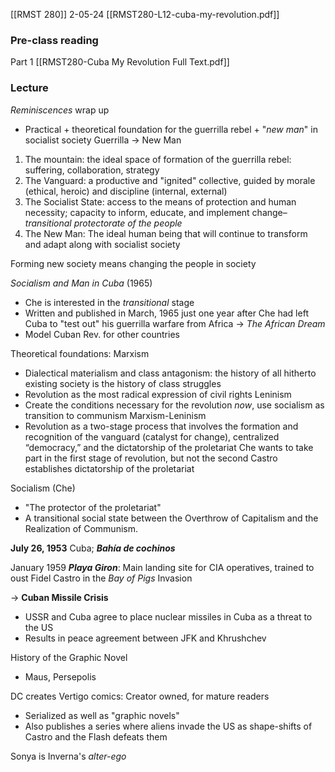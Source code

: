 [[RMST 280]]
2-05-24
[[RMST280-L12-cuba-my-revolution.pdf]]
### Pre-class reading
Part 1 [[RMST280-Cuba My Revolution Full Text.pdf]]
### Lecture
*Reminiscences* wrap up 
- Practical + theoretical foundation for the guerrilla rebel + "*new man*" in socialist society
Guerrilla → New Man
1. The mountain: the ideal space of formation of the guerrilla rebel: suffering, collaboration, strategy
2. The Vanguard: a productive and "ignited" collective, guided by morale (ethical, heroic) and discipline (internal, external)
3. The Socialist State: access to the means of protection and human necessity; capacity to inform, educate, and implement change– *transitional protectorate of the people*
4. The New Man: The ideal human being that will continue to transform and adapt along with socialist society

Forming new society means changing the people in society

*Socialism and Man in Cuba* (1965)
- Che is interested in the *transitional* stage 
- Written and published in March, 1965 just one year after Che had left Cuba to "test out" his guerrilla warfare from Africa → *The African Dream*
- Model Cuban Rev. for other countries

Theoretical foundations: 
Marxism
- Dialectical materialism and class antagonism: the history of all hitherto existing society is the history of class struggles
- Revolution as the most radical expression of civil rights
Leninism
- Create the conditions necessary for the revolution *now*, use socialism as transition to communism
Marxism-Leninism
- Revolution as a two-stage process that involves the formation and recognition of the vanguard (catalyst for change), centralized “democracy,” and the dictatorship of the proletariat
Che wants to take part in the first stage of revolution, but not the second
Castro establishes dictatorship of the proletariat

Socialism (Che)
- "The protector of the proletariat"
- A transitional social state between the Overthrow of Capitalism and the Realization of Communism.

**July 26, 1953**
Cuba; ***Bahía de cochinos***

January 1959
***Playa Giron***: Main landing site for CIA operatives, trained to oust Fidel Castro in the *Bay of Pigs* Invasion

→ **Cuban Missile Crisis**
- USSR and Cuba agree to place nuclear missiles in Cuba as a threat to the US 
- Results in peace agreement between JFK and Khrushchev 

History of the Graphic Novel
- Maus, Persepolis

DC creates Vertigo comics: Creator owned, for mature readers
- Serialized as well as "graphic novels"
- Also publishes a series where aliens invade the US as shape-shifts of Castro and the Flash defeats them 

Sonya is Inverna's *alter-ego* 
